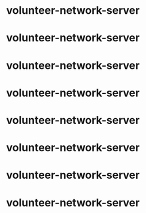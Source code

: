 # volunteer-network-server
# volunteer-network-server
# volunteer-network-server
# volunteer-network-server
# volunteer-network-server
# volunteer-network-server
# volunteer-network-server
# volunteer-network-server
